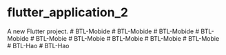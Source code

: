 # flutter_application_2

A new Flutter project.
#   B T L - M o b i d e  
 #   B T L - M o b i d e  
 #   B T L - M o b i d e  
 #   B T L - M o b i d e  
 #   B T L - M o b i e  
 #   B T L - M o b i e  
 # BTL-Mobie
#   B T L - M o b i e  
 #   B T L - M o b i e  
 #   B T L - H a o  
 # BTL-Hao
